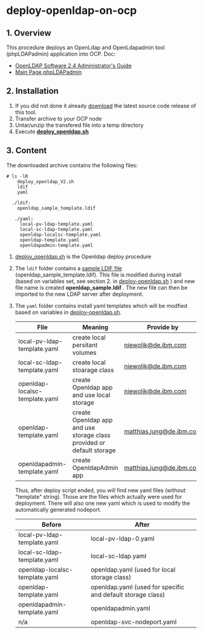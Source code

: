# deploy-openldap-on-ocp


## 1. Overview

This procedure deploys an OpenLdap and OpenLdapadmin tool (phpLDAPadmin) application into OCP.
Doc: 
- [OpenLDAP Software 2.4 Administrator's Guide](https://www.openldap.org/doc/admin24/guide.html)
- [Main Page phpLDAPadmin](http://phpldapadmin.sourceforge.net/wiki/index.php/Main_Page)


## 2. Installation

1. If you did not done it already [download](https://github.ibm.com/NIEWOLIK/deploy-openldap-on-ocp/releases/) the latest source code release of this tool.
1. Transfer archive to your OCP node
1. Untar/unzip the transfered file into a temp directory
1. Execute  [**deploy_openldap.sh**](https://github.ibm.com/NIEWOLIK/deploy-openldap-on-ocp/blob/master/openldap/deploy_openldap.sh)

## 3. Content

The downloaded archive contains the following files:

```
# ls -lR
    deploy_openldap_V2.sh
    ldif
    yaml
    
  ./ldif:
    openldap_sample_template.ldif
         
   ./yaml:
     local-pv-ldap-template.yaml
     local-sc-ldap-template.yaml
     openldap-localsc-template.yaml
     openldap-template.yaml
     openldapadmin-template.yaml
```
                                          
1.  [deploy_openldap.sh](https://github.ibm.com/NIEWOLIK/deploy-openldap-on-ocp/blob/master/openldap/deploy_openldap.sh) is the Openldap deploy procedure
1. The `ldif` folder contains a [sample LDIF file](https://github.ibm.com/niewolik/deploy-openldap-on-ocp/wiki/sample-ldif) (openldap_sample_template.ldif). This file is modified during install (based on variables set, see section 2. in [deploy-openldap.sh](https://github.ibm.com/NIEWOLIK/deploy-openldap-on-ocp/wiki/deploy-openldap.sh) ) and new file name is created **openldap_sample.ldif** . The new file can then be imported to the new LDAP server after deployment.
 1. The `yaml` folder contains install yaml templates which will be modfied based on variables in [deploy-openldap.sh]( https://github.ibm.com/NIEWOLIK/deploy-openldap-on-ocp/wiki/deploy-openldap.sh). 
 
    | File | Meaning | Provide by |
    | -------- | ----------- |----------|
    |local-pv-ldap-template.yaml | create local persitant volumes | niewolik@de.ibm.com |
    |local-sc-ldap-template.yaml | create local stoarage class | niewolik@de.ibm.com |
    |openldap-localsc-template.yaml  | create Openldap app and use local storage | niewolik@de.ibm.com |
    |openldap-template.yaml  | create Openldap app and use storage class <BR> provided or default storage | matthias.jung@de.ibm.com |
    |openldapadmin-template.yaml  | create OpenldapAdmin app | matthias.jung@de.ibm.com |
 
     Thus, after deploy script ended, you will find new yaml files (without "template" string). Those are the files which actually were used for deployment. There will also one new yaml which is used to modify the automatically generated nodeport.
 
    | Before | After |
    | ------ | ----- |
    | local-pv-ldap-template.yaml | local-pv-ldap-0.yaml |
    | local-sc-ldap-template.yaml | local-sc-ldap.yaml  | 
    | openldap-localsc-template.yaml | openldap.yaml (used for local storage class) |
    | openldap-template.yaml | openldap.yaml (used for specific and default storage class) |
    | openldapadmin-template.yaml | openldapadmin.yaml |
    | n/a | openldap-svc-nodeport.yaml |
    

